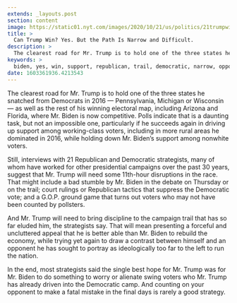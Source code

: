 ```yaml
--- 
extends: _layouts.post 
section: content 
image: https://static01.nyt.com/images/2020/10/21/us/politics/21trumpwin/merlin_178780626_31175560-60c3-4e9b-8128-5b7555cc1068-facebookJumbo.jpg 
title: > 
  Can Trump Win? Yes. But the Path Is Narrow and Difficult. 
description: > 
  The clearest road for Mr. Trump is to hold one of the three states he snatched from Democrats in 2016 — Pennsylvania, Michigan or Wisconsin — as well as the rest of his winning electoral map, including Arizona and Florida, where Mr. Biden is now competitive.Still, interviews with 21 Republican and Democratic strategists, many of whom have worked for other presidential campaigns over the past 30 years, suggest that Mr. Trump will need some 11th-hour disruptions in the race.And Mr. Trump will need to bring discipline to the campaign trail that has so far eluded him, the strategists say.In the end, most strategists said the single best hope for Mr. Trump was for Mr. Biden to do something to worry or alienate swing voters who Mr. Trump has already driven into the Democratic camp.And counting on your opponent to make a fatal mistake in the final days is rarely a good strategy. 
keywords: > 
  biden, yes, win, support, republican, trail, democratic, narrow, opponent, trump, mr, strategists, difficult, path, voters 
date: 1603361936.4213543 
--- 
```

<div><p class="css-158dogj evys1bk0">The clearest road for Mr. Trump is to hold one of the three states he snatched from Democrats in 2016 &#8212; Pennsylvania, Michigan or Wisconsin &#8212; as well as the rest of his winning electoral map, including Arizona and Florida, where Mr. Biden is now competitive. Polls indicate that is a daunting task, but not an impossible one, particularly if he succeeds again in driving up support among working-class voters, including in more rural areas he dominated in 2016, while holding down Mr. Biden&#8217;s support among nonwhite voters.</p><p class="css-158dogj evys1bk0">Still, interviews with 21 Republican and Democratic strategists, many of whom have worked for other presidential campaigns over the past 30 years, suggest that Mr. Trump will need some 11th-hour disruptions in the race. That might include a bad stumble by Mr. Biden in the debate on Thursday or on the trail; court rulings or Republican tactics that suppress the Democratic vote; and a G.O.P. ground game that turns out voters who may not have been counted by pollsters.</p><p class="css-158dogj evys1bk0">And Mr. Trump will need to bring discipline to the campaign trail that has so far eluded him, the strategists say. That will mean presenting a forceful and uncluttered appeal that he is better able than Mr. Biden to rebuild the economy, while trying yet again to draw a contrast between himself and an opponent he has sought to portray as ideologically too far to the left to run the nation.</p><p class="css-158dogj evys1bk0">In the end, most strategists said the single best hope for Mr. Trump was for Mr. Biden to do something to worry or alienate swing voters who Mr. Trump has already driven into the Democratic camp. And counting on your opponent to make a fatal mistake in the final days is rarely a good strategy.</p></div>